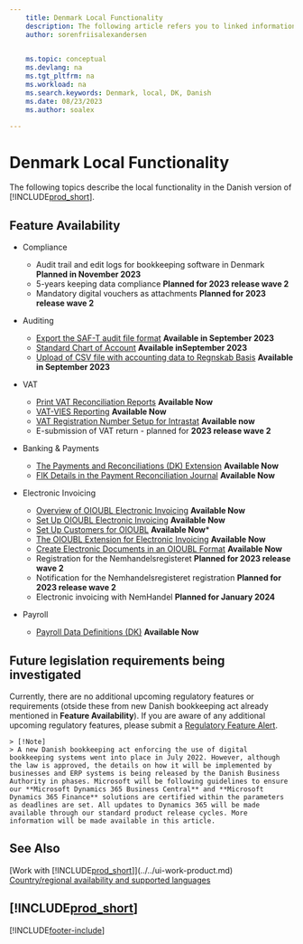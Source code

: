 ```yaml
---
    title: Denmark Local Functionality
    description: The following article refers you to linked information that describes local functionality in Denmark.
    author: sorenfriisalexandersen

    
    ms.topic: conceptual
    ms.devlang: na
    ms.tgt_pltfrm: na
    ms.workload: na
    ms.search.keywords: Denmark, local, DK, Danish
    ms.date: 08/23/2023
    ms.author: soalex

---
```

# Denmark Local Functionality

The following topics describe the local functionality in the Danish version of [!INCLUDE[prod_short](../../includes/prod_short.md)].  

## Feature Availability

* Compliance
    * Audit trail and edit logs for bookkeeping software in Denmark **Planned in November 2023**
    * 5-years keeping data compliance **Planned for 2023 release wave 2**
    * Mandatory digital vouchers as attachments **Planned for 2023 release wave 2**

* Auditing
    *  [Export the SAF-T audit file format](how-to-use-saft-audit-files-export.md) **Available in September 2023**
    *  [Standard Chart of Account](how-to-set-up-standard-coa.md) **Available inSeptember 2023**
    *  [Upload of CSV file with accounting data to Regnskab Basis](how-to-use-regnskabbasis-export.md) **Available in September 2023**

* VAT
    * [Print VAT Reconciliation Reports](how-to-print-vat-reconciliation-reports.md) **Available Now**
    * [VAT-VIES Reporting](vat-vies-reporting.md) **Available Now**
    * [VAT Registration Number Setup for Intrastat](vat-registration-no-intrastat.md) **Available now** 
    * E-submission of VAT return - planned for **2023 release wave 2** 

* Banking & Payments
    * [The Payments and Reconciliations (DK) Extension](../../ui-extensions-payments-reconciliation-formats-dk.md) **Available Now**
    * [FIK Details in the Payment Reconciliation Journal](fik-details-in-the-payment-reconciliation-journal.md) **Available Now**

* Electronic Invoicing
    * [Overview of OIOUBL Electronic Invoicing](oioubl-electronic-invoicing-overview.md) **Available Now**
    * [Set Up OIOUBL Electronic Invoicing](how-to-set-up-oioubl.md) **Available Now**
    * [Set Up Customers for OIOUBL](how-to-set-up-customers-for-oioubl.md) **Available Now***
    * [The OIOUBL Extension for Electronic Invoicing](ui-extensions-oioubl.md) **Available Now**
    * [Create Electronic Documents in an OIOUBL Format](how-to-create-electronic-documents-by-using-oioubl.md) **Available Now**
    * Registration for the Nemhandelsregisteret **Planned for 2023 release wave 2**
    * Notification for the Nemhandelsregisteret registration **Planned for 2023 release wave 2**
    * Electronic invoicing with NemHandel **Planned for January 2024**

* Payroll
    * [Payroll Data Definitions (DK)](ui-extensions-payroll-data-definitions-dk.md) **Available Now**

## Future legislation requirements being investigated

Currently, there are no additional upcoming regulatory features or requirements (otside these from new Danish bookkeeping act already mentioned in **Feature Availability**). If you are aware of any additional upcoming regulatory features, please submit a [Regulatory Feature Alert](https://forms.office.com/pages/responsepage.aspx?id=v4j5cvGGr0GRqy180BHbRwkeauYiJKZOpJ0CtKuVmJlURURaMlQ4Rk05UFY4NkVEOTA0MUU5WThXSC4u).

    > [!Note]  
    > A new Danish bookkeeping act enforcing the use of digital bookkeeping systems went into place in July 2022. However, although the law is approved, the details on how it will be implemented by businesses and ERP systems is being released by the Danish Business Authority in phases. Microsoft will be following guidelines to ensure our **Microsoft Dynamics 365 Business Central** and **Microsoft Dynamics 365 Finance** solutions are certified within the parameters as deadlines are set. All updates to Dynamics 365 will be made available through our standard product release cycles. More information will be made available in this article.

## See Also

[Work with [!INCLUDE[prod_short](../../includes/prod_short.md)]](../../ui-work-product.md)  
[Country/regional availability and supported languages](/dynamics365/business-central/dev-itpro/compliance/apptest-countries-and-translations)  

## [!INCLUDE[prod_short](../../includes/free_trial_md.md)]  


[!INCLUDE[footer-include](../../includes/footer-banner.md)]
